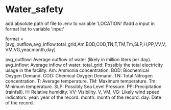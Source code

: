 # Water_safety
add absolute path of file to .env to variable 'LOCATION'
#add a input in format list to variable 'input' 

format = [avg_outflow,avg_inflow,total_grid,Am,BOD,COD,TN,T,TM,Tm,SLP,H,PP,VV,V,VM,VG,year,month,day]

avg_outflow: Average outflow of water (likely in million liters per day).
avg_inflow:  Average inflow of water.
total_grid:  Possibly the total electricity usage in the facility.
Am:          Ammonia concentration.
BOD:         Biochemical Oxygen Demand.
COD:         Chemical Oxygen Demand.
TN:          Total Nitrogen concentration.
T:           Average temperature.
TM:          Maximum temperature.
Tm:          Minimum temperature.
SLP:         Possibly Sea Level Pressure.
PP:          Precipitation (rainfall).
H:           Relative humidity.
VV:          Visibility.
V, VM, VG:   Likely wind speed indicators.
year:        year of the record.
month:       month of the record.
day:         Date of the record.
